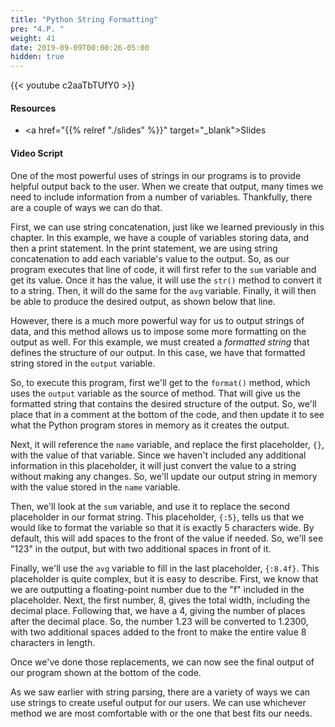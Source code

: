 ```yaml
---
title: "Python String Formatting"
pre: "4.P. "
weight: 41
date: 2019-09-09T00:00:26-05:00
hidden: true
---
```


{{< youtube c2aaTbTUfY0 >}}

#### Resources

* <a href="{{% relref "./slides" %}}" target="_blank">Slides</a>

#### Video Script

One of the most powerful uses of strings in our programs is to provide helpful output back to the user. When we create that output, many times we need to include information from a number of variables. Thankfully, there are a couple of ways we can do that.

First, we can use string concatenation, just like we learned previously in this chapter. In this example, we have a couple of variables storing data, and then a print statement. In the print statement, we are using string concatenation to add each variable's value to the output. So, as our program executes that line of code, it will first refer to the `sum` variable and get its value. Once it has the value, it will use the `str()` method to convert it to a string. Then, it will do the same for the `avg` variable. Finally, it will then be able to produce the desired output, as shown below that line.

However, there is a much more powerful way for us to output strings of data, and this method allows us to impose some more formatting on the output as well. For this example, we must created a _formatted string_ that defines the structure of our output. In this case, we have that formatted string stored in the `output` variable.

So, to execute this program, first we'll get to the `format()` method, which uses the `output` variable as the source of method. That will give us the formatted string that contains the desired structure of the output. So, we'll place that in a comment at the bottom of the code, and then update it to see what the Python program stores in memory as it creates the output.

Next, it will reference the `name` variable, and replace the first placeholder, `{}`, with the value of that variable. Since we haven't included any additional information in this placeholder, it will just convert the value to a string without making any changes. So, we'll update our output string in memory with the value stored in the `name` variable.

Then, we'll look at the `sum` variable, and use it to replace the second placeholder in our format string. This placeholder, `{:5}`, tells us that we would like to format the variable so that it is exactly 5 characters wide. By default, this will add spaces to the front of the value if needed. So, we'll see "123" in the output, but with two additional spaces in front of it.

Finally, we'll use the `avg` variable to fill in the last placeholder, `{:8.4f}`. This placeholder is quite complex, but it is easy to describe. First, we know that we are outputting a floating-point number due to the "f" included in the placeholder. Next, the first number, 8, gives the total width, including the decimal place. Following that, we have a 4, giving the number of places after the decimal place. So, the number 1.23 will be converted to 1.2300, with two additional spaces added to the front to make the entire value 8 characters in length.

Once we've done those replacements, we can now see the final output of our program shown at the bottom of the code.

As we saw earlier with string parsing, there are a variety of ways we can use strings to create useful output for our users. We can use whichever method we are most comfortable with or the one that best fits our needs.
